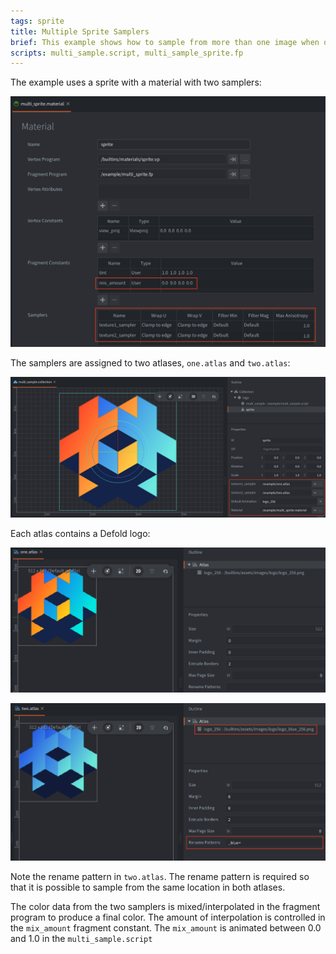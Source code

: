 ```yaml
---
tags: sprite
title: Multiple Sprite Samplers
brief: This example shows how to sample from more than one image when drawing a sprite
scripts: multi_sample.script, multi_sample_sprite.fp
---
```


The example uses a sprite with a material with two samplers:

![](example/multi_sample_sprite_material.png)

The samplers are assigned to two atlases, `one.atlas` and `two.atlas`:

![](example/multi_sample_collection.png)

Each atlas contains a Defold logo:

![](example/one_atlas.png)

![](example/two_atlas.png)

Note the rename pattern in `two.atlas`. The rename pattern is required so that it is possible to sample from the same location in both atlases. 

The color data from the two samplers is mixed/interpolated in the fragment program to produce a final color. The amount of interpolation is controlled in the `mix_amount` fragment constant. The `mix_amount` is animated between 0.0 and 1.0 in the `multi_sample.script`
